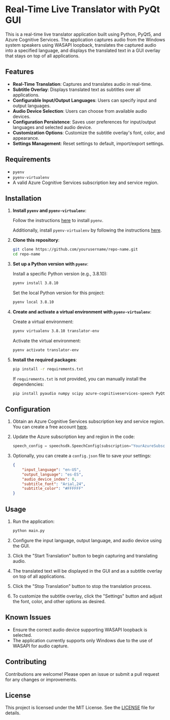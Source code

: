 # Real-Time Live Translator with PyQt GUI

This is a real-time live translator application built using Python, PyQt5, and Azure Cognitive Services. The application captures audio from the Windows system speakers using WASAPI loopback, translates the captured audio into a specified language, and displays the translated text in a GUI overlay that stays on top of all applications.

## Features

- **Real-Time Translation**: Captures and translates audio in real-time.
- **Subtitle Overlay**: Displays translated text as subtitles over all applications.
- **Configurable Input/Output Languages**: Users can specify input and output languages.
- **Audio Device Selection**: Users can choose from available audio devices.
- **Configuration Persistence**: Saves user preferences for input/output languages and selected audio device.
- **Customization Options**: Customize the subtitle overlay's font, color, and appearance.
- **Settings Management**: Reset settings to default, import/export settings.

## Requirements

- `pyenv`
- `pyenv-virtualenv`
- A valid Azure Cognitive Services subscription key and service region.

## Installation

1. **Install `pyenv` and `pyenv-virtualenv`**:

    Follow the instructions [here](https://github.com/pyenv/pyenv#installation) to install `pyenv`.

    Additionally, install `pyenv-virtualenv` by following the instructions [here](https://github.com/pyenv/pyenv-virtualenv#installation).

2. **Clone this repository**:

    ```sh
    git clone https://github.com/yourusername/repo-name.git
    cd repo-name
    ```

3. **Set up a Python version with `pyenv`**:

    Install a specific Python version (e.g., 3.8.10):

    ```sh
    pyenv install 3.8.10
    ```

    Set the local Python version for this project:

    ```sh
    pyenv local 3.8.10
    ```

4. **Create and activate a virtual environment with `pyenv-virtualenv`**:

    Create a virtual environment:

    ```sh
    pyenv virtualenv 3.8.10 translator-env
    ```

    Activate the virtual environment:

    ```sh
    pyenv activate translator-env
    ```

5. **Install the required packages**:

    ```sh
    pip install -r requirements.txt
    ```

    If `requirements.txt` is not provided, you can manually install the dependencies:

    ```sh
    pip install pyaudio numpy scipy azure-cognitiveservices-speech PyQt5
    ```

## Configuration

1. Obtain an Azure Cognitive Services subscription key and service region. You can create a free account [here](https://azure.microsoft.com/en-us/services/cognitive-services/speech-to-text/).

2. Update the Azure subscription key and region in the code:

    ```python
    speech_config = speechsdk.SpeechConfig(subscription="YourAzureSubscriptionKey", region="YourServiceRegion")
    ```

3. Optionally, you can create a `config.json` file to save your settings:

    ```json
    {
        "input_language": "en-US",
        "output_language": "es-ES",
        "audio_device_index": 0,
        "subtitle_font": "Arial,24",
        "subtitle_color": "#FFFFFF"
    }
    ```

## Usage

1. Run the application:

    ```sh
    python main.py
    ```

2. Configure the input language, output language, and audio device using the GUI.

3. Click the "Start Translation" button to begin capturing and translating audio.

4. The translated text will be displayed in the GUI and as a subtitle overlay on top of all applications.

5. Click the "Stop Translation" button to stop the translation process.

6. To customize the subtitle overlay, click the "Settings" button and adjust the font, color, and other options as desired.

## Known Issues

- Ensure the correct audio device supporting WASAPI loopback is selected.
- The application currently supports only Windows due to the use of WASAPI for audio capture.

## Contributing

Contributions are welcome! Please open an issue or submit a pull request for any changes or improvements.

## License

This project is licensed under the MIT License. See the [LICENSE](LICENSE) file for details.
